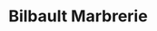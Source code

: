 ---
title: "Bilbault Marbrerie"
url: /moret-sur-loing/bilbault-marbrerie/
shop: directeurs de funérailles
---